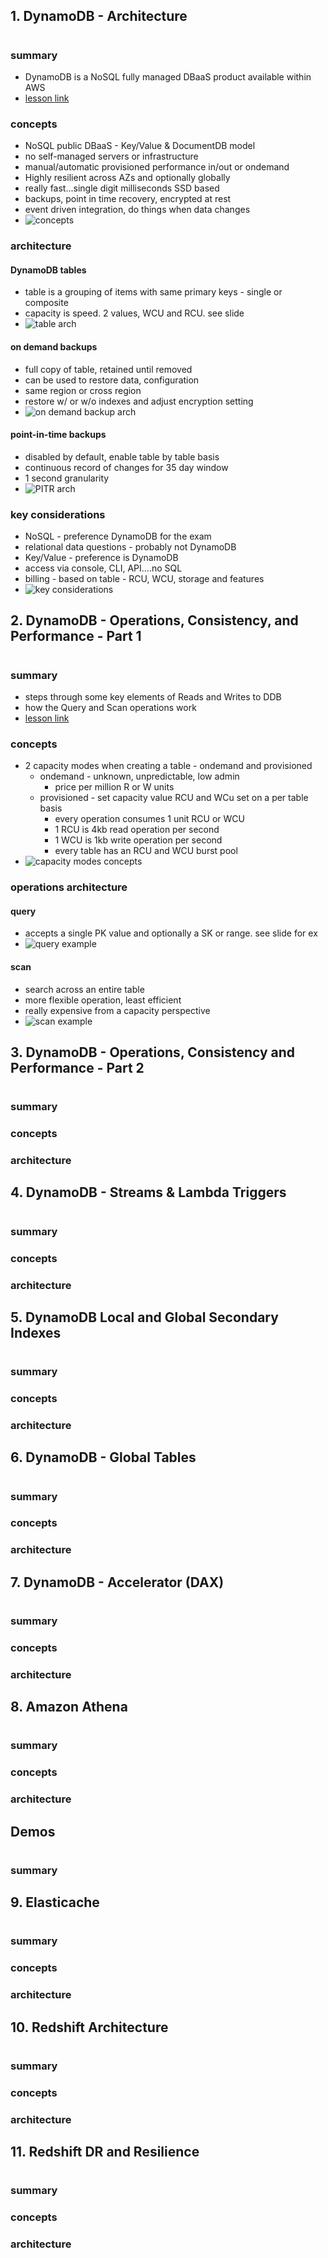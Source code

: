 ## 1. DynamoDB - Architecture

#

### summary

- DynamoDB is a NoSQL fully managed DBaaS product available within AWS
- [lesson link](https://learn.cantrill.io/courses/730712/lectures/15601347)

### concepts

- NoSQL public DBaaS - Key/Value & DocumentDB model
- no self-managed servers or infrastructure
- manual/automatic provisioned performance in/out or ondemand
- Highly resilient across AZs and optionally globally
- really fast...single digit milliseconds SSD based
- backups, point in time recovery, encrypted at rest
- event driven integration, do things when data changes
- ![concepts](img/nosqlDDBconcepts.png)

### architecture

#### DynamoDB tables

- table is a grouping of items with same primary keys - single or composite
- capacity is speed. 2 values, WCU and RCU. see slide
- ![table arch](img/nosqlDDBarch.png)

#### on demand backups

- full copy of table, retained until removed
- can be used to restore data, configuration
- same region or cross region
- restore w/ or w/o indexes and adjust encryption setting
- ![on demand backup arch](img/nosqlDDBondemand.png)

#### point-in-time backups

- disabled by default, enable table by table basis
- continuous record of changes for 35 day window
- 1 second granularity
- ![PITR arch](img/nosqlDDBpitr.png)

### key considerations

- NoSQL - preference DynamoDB for the exam
- relational data questions - probably not DynamoDB
- Key/Value - preference is DynamoDB
- access via console, CLI, API....no SQL
- billing - based on table - RCU, WCU, storage and features
- ![key considerations](img/nosqlDDBkeys.png)

## 2. DynamoDB - Operations, Consistency, and Performance - Part 1

#

### summary

- steps through some key elements of Reads and Writes to DDB
- how the Query and Scan operations work
- [lesson link](https://learn.cantrill.io/courses/730712/lectures/15601351)

### concepts

- 2 capacity modes when creating a table - ondemand and provisioned
  - ondemand - unknown, unpredictable, low admin
    - price per million R or W units
  - provisioned - set capacity value RCU and WCu set on a per table basis
    - every operation consumes 1 unit RCU or WCU
    - 1 RCU is 4kb read operation per second
    - 1 WCU is 1kb write operation per second
    - every table has an RCU and WCU burst pool
- ![capacity modes concepts](img/nosqlDDBoperations.png)

### operations architecture

#### query

- accepts a single PK value and optionally a SK or range. see slide for ex
- ![query example](img/nosqlDDBquery.png)

#### scan

- search across an entire table
- more flexible operation, least efficient
- really expensive from a capacity perspective
- ![scan example](img/nosqlDDBscan.png)

## 3. DynamoDB - Operations, Consistency and Performance - Part 2

#

### summary

### concepts

### architecture

## 4. DynamoDB - Streams & Lambda Triggers

#

### summary

### concepts

### architecture

## 5. DynamoDB Local and Global Secondary Indexes

#

### summary

### concepts

### architecture

## 6. DynamoDB - Global Tables

#

### summary

### concepts

### architecture

## 7. DynamoDB - Accelerator (DAX)

#

### summary

### concepts

### architecture

## 8. Amazon Athena

#

### summary

### concepts

### architecture

## Demos

#

### summary

## 9. Elasticache

#

### summary

### concepts

### architecture

## 10. Redshift Architecture

#

### summary

### concepts

### architecture

## 11. Redshift DR and Resilience

#

### summary

### concepts

### architecture
